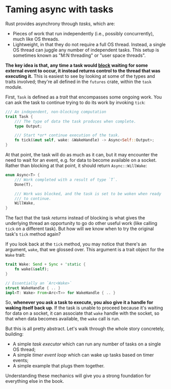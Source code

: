 # Taming async with tasks

Rust provides asynchrony through *tasks*, which are:

- Pieces of work that run independently (i.e., possibly concurrently), much like
  OS threads.
- Lightweight, in that they do not require a full OS thread. Instead, a single
  OS thread can juggle any number of independent tasks. This setup is sometimes
  known as "M:N threading" or "user space threads".

**The key idea is that, any time a task would [block](task-model/intro.html)
waiting for some external event to occur, it instead returns control to the
thread that was executing it.** This is easiest to see by looking at some of the
types and traits involved; they're all defined in the `futures` crate, within
the `task` module.

First, `Task` is defined as a *trait* that encompasses some ongoing work. You
can ask the task to continue trying to do its work by invoking `tick`:

```rust
/// An independent, non-blocking computation
trait Task {
    /// The type of data the task produces when complete.
    type Output;

    /// Start *or* continue execution of the task.
    fn tick(&mut self, wake: &WakeHandle) -> Async<Self::Output>;
}
```

At that point, the task will do as much as it can, but it may encounter the need
to wait for an event, e.g. for data to become available on a socket. Rather than
blocking at that point, it should return `Async::WillWake`:

```rust
enum Async<T> {
    /// Work completed with a result of type `T`.
    Done(T),

    /// Work was blocked, and the task is set to be woken when ready
    /// to continue.
    WillWake,
}
```

The fact that the task *returns* instead of blocking is what gives the
underlying thread an opportunity to go do other useful work (like calling `tick`
on a different task). But how will we know when to try the original task's
`tick` method again?

If you look back at the `tick` method, you may notice that there's an argument,
`wake`, that we glossed over. This argument is a trait object for the `Wake`
trait:

```rust
trait Wake: Send + Sync + 'static {
    fn wake(&self);
}

// Essentially an `Arc<Wake>`
struct WakeHandle { .. }
impl<T: Wake> From<Arc<T>> for WakeHandle { .. }
```

So, **whenever you ask a task to execute, you also give it a handle for waking
itself back up**. If the task is unable to proceed because it's waiting for data
on a socket, it can associate that `wake` handle with the socket, so that when data
becomes available, the `wake` call is run.

But this is all pretty abstract. Let's walk through the whole story concretely,
building:

- A simple *task executor* which can run any number of tasks on a single OS thread;
- A simple *timer event loop* which can wake up tasks based on timer events;
- A simple example that plugs them together.

Understanding these mechanics will give you a strong foundation for everything
else in the book.
